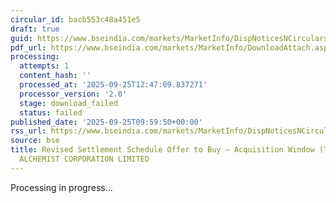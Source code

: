 ```yaml
---
circular_id: bacb553c48a451e5
draft: true
guid: https://www.bseindia.com/markets/MarketInfo/DispNoticesNCirculars.aspx?Noticeid={E8CF2A58-80D9-43F0-BC70-A075098A6287}&noticeno=20250925-9&dt=09/25/2025&icount=9&totcount=34&flag=0
pdf_url: https://www.bseindia.com/markets/MarketInfo/DownloadAttach.aspx?id=20250925-9&attachedId=
processing:
  attempts: 1
  content_hash: ''
  processed_at: '2025-09-25T12:47:09.837271'
  processor_version: '2.0'
  stage: download_failed
  status: failed
published_date: '2025-09-25T09:59:50+00:00'
rss_url: https://www.bseindia.com/markets/MarketInfo/DispNoticesNCirculars.aspx?Noticeid={E8CF2A58-80D9-43F0-BC70-A075098A6287}&noticeno=20250925-9&dt=09/25/2025&icount=9&totcount=34&flag=0
source: bse
title: Revised Settlement Schedule Offer to Buy – Acquisition Window (Takeover) for
  ALCHEMIST CORPORATION LIMITED
---
```


Processing in progress...